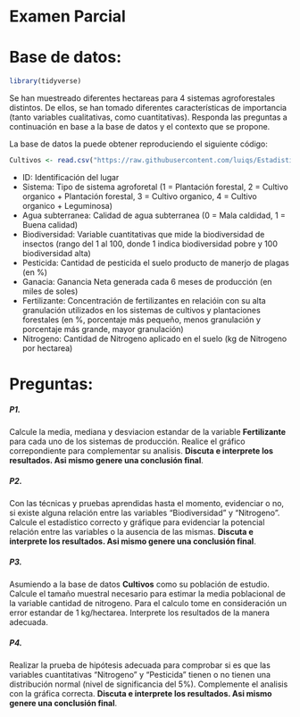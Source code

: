 Examen Parcial
================

# Base de datos:

``` r
library(tidyverse)
```

Se han muestreado diferentes hectareas para 4 sistemas agroforestales
distintos. De ellos, se han tomado diferentes características de
importancia (tanto variables cualitativas, como cuantitativas). Responda
las preguntas a continuación en base a la base de datos y el contexto
que se propone.

La base de datos la puede obtener reproduciendo el siguiente código:

``` r
Cultivos <- read.csv("https://raw.githubusercontent.com/luiqs/Estadistica-Aplicada/main/PDB/Cultivos.csv")
```

-   ID: Identificación del lugar
-   Sistema: Tipo de sistema agroforetal (1 = Plantación forestal, 2 =
    Cultivo organico + Plantación forestal, 3 = Cultivo organico, 4 =
    Cultivo organico + Leguminosa)
-   Agua subterranea: Calidad de agua subterranea (0 = Mala caldidad, 1
    = Buena calidad)
-   Biodiversidad: Variable cuantitativas que mide la biodiversidad de
    insectos (rango del 1 al 100, donde 1 indica biodiversidad pobre y
    100 biodiversidad alta)
-   Pesticida: Cantidad de pesticida el suelo producto de manerjo de
    plagas (en %)
-   Ganacia: Ganancia Neta generada cada 6 meses de producción (en miles
    de soles)
-   Fertilizante: Concentración de fertilizantes en relacióin con su
    alta granulación utilizados en los sistemas de cultivos y
    plantaciones forestales (en %, porcentaje más pequeño, menos
    granulación y porcentaje más grande, mayor granulación)
-   Nitrogeno: Cantidad de Nitrogeno aplicado en el suelo (kg de
    Nitrogeno por hectarea)

# Preguntas:

##### P1.

Calcule la media, mediana y desviacion estandar de la variable
**Fertilizante** para cada uno de los sistemas de producción. Realice el
gráfico correpondiente para complementar su analisis. **Discuta e
interprete los resultados. Asi mismo genere una conclusión final**.

##### P2.

Con las técnicas y pruebas aprendidas hasta el momento, evidenciar o no,
si existe alguna relación entre las variables “Biodiversidad” y
“Nitrogeno”. Calcule el estadístico correcto y gráfique para evidenciar
la potencial relación entre las variables o la ausencia de las mismas.
**Discuta e interprete los resultados. Asi mismo genere una conclusión
final**.

##### P3.

Asumiendo a la base de datos **Cultivos** como su población de estudio.
Calcule el tamaño muestral necesario para estimar la media poblacional
de la variable cantidad de nitrogeno. Para el calculo tome en
consideración un error estandar de 1 kg/hectarea. Interprete los
resultados de la manera adecuada.

##### P4.

Realizar la prueba de hipótesis adecuada para comprobar si es que las
variables cuantitativas “Nitrogeno” y “Pesticida” tienen o no tienen una
distribución normal (nivel de significancia del 5%). Complemente el
analisis con la gráfica correcta. **Discuta e interprete los resultados.
Asi mismo genere una conclusión final**.
